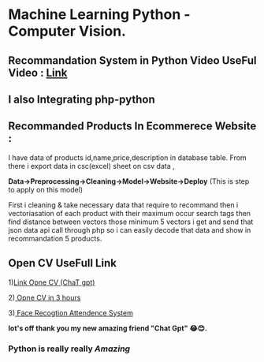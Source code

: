# Machine Learning Python - Computer Vision.

<h2>Recommandation System in Python Video UseFul Video :  <a href="https://youtu.be/1xtrIEwY_zY">Link</a></h2>

<h2>I also Integrating php-python </H2>

<p><h2>Recommanded Products In Ecommerece Website :</h2> I have data of products id,name,price,description in database table. From there i export data in csc(excel) sheet on csv data ,</p>
<b>Data->Preprocessing->Cleaning->Model->Website->Deploy</b> (This is step to apply on this model)
<p>First i cleaning & take necessary data that require to recommand then i vectoriasation of each product with their maximum occur search tags then find distance between vectors those minimum 5 vectors i get and send that json data api call through php so i can easily decode that data and show in recommandation 5 products.</p>


<h2>Open CV UseFull Link</h2>
<p>1)<a href="https://youtu.be/ggQg9PLZlqA">Link Opne CV (ChaT gpt)</a></p>
<p>2)<a href="https://youtu.be/WQeoO7MI0Bs"> Opne CV in 3 hours </a></p>
<p>3)<a href="https://youtu.be/sz25xxF_AVE"> Face Recogtion Attendence System </a></p>



<b> lot's off thank you my new amazing friend "Chat Gpt" 😂😊.</b>
<h3><b> Python is really really <i>Amazing</i></h3>

